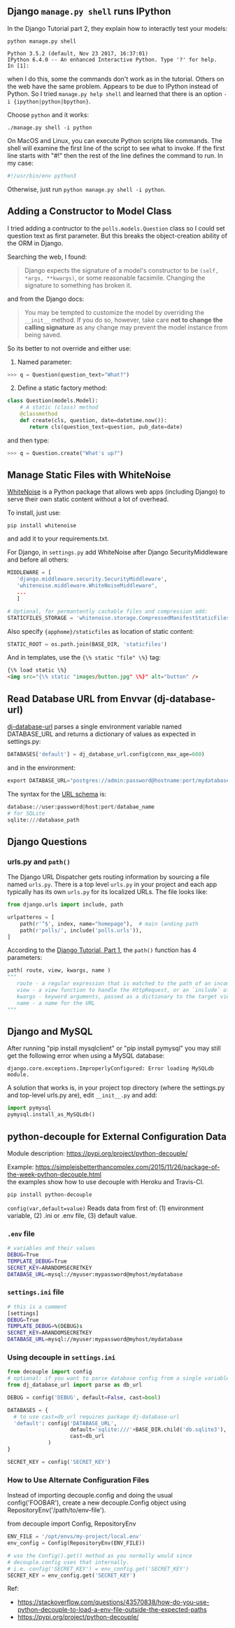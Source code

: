 ## Django `manage.py shell` runs IPython

In the Django Tutorial part 2, they explain how to interactly
test your models:
```
python manage.py shell

Python 3.5.2 (default, Nov 23 2017, 16:37:01) 
IPython 6.4.0 -- An enhanced Interactive Python. Type '?' for help.
In [1]: 
```

when I do this, some the commands don't work as in the tutorial.
Others on the web have the same problem. Appears to be due to IPython
instead of Python.  So I tried `manage.py help shell` and learned
that there is an option `-i {ipython|python|bpython}`.

Choose `python` and it works:
```
./manage.py shell -i python
```
On MacOS and Linux, you can execute Python scripts like commands.
The shell will examine the first line of the script to see what
to invoke.  If the first line starts with "#!" then the rest of the
line defines the command to run.  In my case:
```bash
#!/usr/bin/env python3
```
Otherwise, just run `python manage.py shell -i python`.

## Adding a Constructor to Model Class

I tried adding a contructor to the `polls.models.Question` class
so I could set question text as first parameter.
But this breaks the object-creation ability of the ORM in Django.

Searching the web, I found:
> Django expects the signature of a model's constructor to be 
> `(self, *args, **kwargs)`, or some reasonable facsimile. 
> Changing the signature to something has broken it.

and from the Django docs:

> You may be tempted to customize the model by overriding 
> the `__init__` method. If you do so, however, take care 
> **not to change the calling signature** as any change may 
> prevent the model instance from being saved.

So its better to not override and either use:

1. Named parameter:
```python
>>> q = Question(question_text="What?")
```
2. Define a static factory method:
```python
class Question(models.Model):
    # A static (class) method
    @classmethod
    def create(cls, question, date=datetime.now()):
       return cls(question_text=question, pub_date=date)
```
and then type:
```python
>>> q = Question.create("What's up?")
```

## Manage Static Files with WhiteNoise

[WhiteNoise](http://whitenoise.evans.io/en/stable) is a Python package that allows web apps (including Django) to serve their own static content without a lot of overhead.

To install, just use:
```
pip install whitenoise
```
and add it to your requirements.txt.

For Django, in `settings.py` add WhiteNoise after Django SecurityMiddleware and before all others:
```python
MIDDLEWARE = [
   'django.middleware.security.SecurityMiddleware',
   'whitenoise.middleware.WhiteNoiseMiddleware",
   ...
   ]

# Optional, for permantently cachable files and compression add:
STATICFILES_STORAGE = 'whitenoise.storage.CompressedManifestStaticFilesStorage'
```

Also specify `{apphome}/staticfiles` as location of static content:
```python
STATIC_ROOT = os.path.join(BASE_DIR, 'staticfiles')
```

And in templates, use the `{\% static "file" \%}` tag:
```html
{\% load static \%}
<img src="{\% static "images/button.jpg" \%}" alt="button" />
```

## Read Database URL from Envvar (dj-database-url)

[dj-database-url](https://github.com/kennethreitz/dj-database-url) parses a single environment variable named DATABASE_URL and returns a dictionary of values as expected in settings.py:
```python
DATABASES['default'] = dj_database_url.config(conn_max_age=600)
```
and in the environment:
```python
export DATABASE_URL="postgres://admin:password@hostname:port/mydatabase"
```
The syntax for the [URL schema][dj-database-schema] is:
```python
database://user:password@host:port/databae_name
# for SQLite
sqlite:///database_path
```

[dj-database-url]:https://github.com/kennethreitz/dj-database-url
[dj-database-schema]:https://github.com/kennethreitz/dj-database-url#url-schema


## Django Questions

### urls.py and `path()`

The Django URL Dispatcher gets routing information by sourcing a file named `urls.py`.
There is a top level `urls.py` in your project and each app typically has its own `urls.py` for its localized URLs.  The file looks like:
```python
from django.urls import include, path

urlpatterns = [
    path(r'^$', index, name="homepage"),  # main landing path
    path(r'polls/', include('polls.urls')),
]
```

According to the [Django Tutorial, Part 1](https://docs.djangoproject.com/en/2.1/intro/tutorial01/), the `path()` function has 4 parameters:
```python
path( route, view, kwargs, name )
"""
   route - a regular expression that is matched to the path of an incoming Http request
   view - a view function to handle the HttpRequest, or an `include` of another urls file.
   kwargs - keyword arguments, passed as a dictionary to the target view.
   name - a name for the URL
"""
```

## Django and MySQL

After running "pip install mysqlclient" or "pip install pymysql" 
you may still get the following error when using a MySQL database:
```
django.core.exceptions.ImproperlyConfigured: Error loading MySQLdb module.
```

A solution that works is, in your project top directory (where the settings.py and top-level urls.py are), edit `__init__.py` and add:
```python
import pymysql
pymysql.install_as_MySQLdb()
```

## python-decouple for External Configuration Data

Module description: https://pypi.org/project/python-decouple/

Example: https://simpleisbetterthancomplex.com/2015/11/26/package-of-the-week-python-decouple.html    
the examples show how to use decouple with Heroku and Travis-CI.

```bash
pip install python-decouple
```

`config(var,default=value)` Reads data from first of: (1) environment variable, (2) .ini or .env file, (3) default value.

### `.env` file
```bash
# variables and their values
DEBUG=True
TEMPLATE_DEBUG=True
SECRET_KEY=ARANDOMSECRETKEY
DATABASE_URL=mysql://myuser:mypassword@myhost/mydatabase
```

### `settings.ini` file
```bash
# this is a comment
[settings]
DEBUG=True
TEMPLATE_DEBUG=%(DEBUG)s
SECRET_KEY=ARANDOMSECRETKEY
DATABASE_URL=mysql://myuser:mypassword@myhost/mydatabase
```

### Using decouple in `settings.ini`

```python
from decouple import config
# optional: if you want to parse database config from a single variable
from dj_database_url import parse as db_url

DEBUG = config('DEBUG', default=False, cast=bool)

DATABASES = {
  # to use cast=db_url requires package dj-database-url
  'default': config('DATABASE_URL', 
                    default='sqlite:///'+BASE_DIR.child('db.sqlite3'),
                    cast=db_url
             ) 
}

SECRET_KEY = config('SECRET_KEY')
```

### How to Use Alternate Configuration Files

Instead of importing decouple.config and doing the usual config('FOOBAR'), 
create a new decouple.Config object using RepositoryEnv('/path/to/env-file').

from decouple import Config, RepositoryEnv

```python
ENV_FILE = '/opt/envs/my-project/local.env'
env_config = Config(RepositoryEnv(ENV_FILE))

# use the Config().get() method as you normally would since 
# decouple.config uses that internally. 
# i.e. config('SECRET_KEY') = env_config.get('SECRET_KEY')
SECRET_KEY = env_config.get('SECRET_KEY')
```

Ref: 

* https://stackoverflow.com/questions/43570838/how-do-you-use-python-decouple-to-load-a-env-file-outside-the-expected-paths
* https://pypi.org/project/python-decouple/


